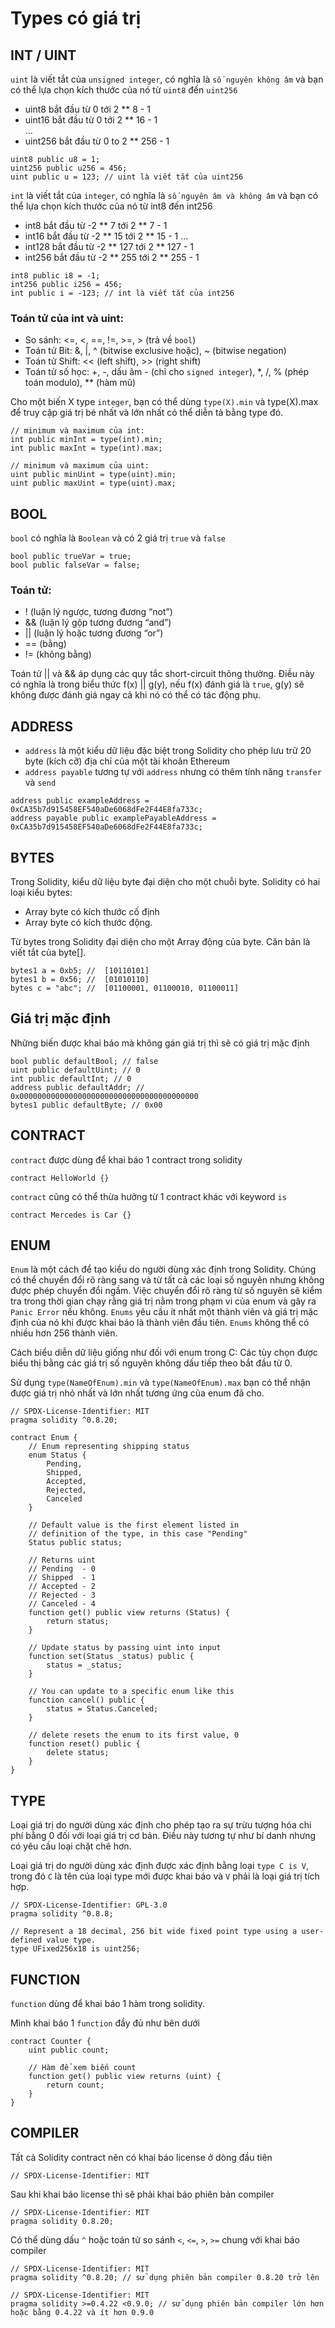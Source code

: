 # Types có giá trị

## INT / UINT
`uint` là viết tắt của `unsigned integer`, có nghĩa là `số nguyên không âm` và bạn có thể lựa chọn kích thước của nó từ `uint8` đến `uint256`  
- uint8    bắt đầu từ 0 tới 2 ** 8 - 1  
- uint16   bắt đầu từ 0 tới 2 ** 16 - 1  
...  
- uint256  bắt đầu từ 0 to 2 ** 256 - 1  

```solidity
uint8 public u8 = 1;
uint256 public u256 = 456;
uint public u = 123; // uint là viết tắt của uint256
```
`int` là viết tắt của `integer`, có nghĩa là `số nguyên âm và không âm` và bạn có thể lựa chọn kích thước của nó từ int8 đến int256
- int8    bắt đầu từ -2 ** 7 tới 2 ** 7 - 1
- int16   bắt đầu từ -2 ** 15 tới 2 ** 15 - 1
...
- int128  bắt đầu từ -2 ** 127 tới 2 ** 127 - 1
- int256  bắt đầu từ -2 ** 255 tới 2 ** 255 - 1

```solidity
int8 public i8 = -1;
int256 public i256 = 456;
int public i = -123; // int là viết tắt của int256
```
### Toán tử của int và uint:

- So sánh: <=, <, ==, !=, >=, > (trả về `bool`)
- Toán tử Bit: &, |, ^ (bitwise exclusive hoặc), ~ (bitwise negation)
- Toán tử Shift: << (left shift), >> (right shift)
- Toán tử số học: +, -, dấu âm - (chỉ cho `signed integer`), *, /, % (phép toán modulo), ** (hàm mũ)

Cho một biến X type `integer`, bạn có thể dùng `type(X).min` và type(X).max để truy cập giá trị bé nhất và lớn nhất có thể diễn tả bằng type đó.
```
// minimum và maximum của int: 
int public minInt = type(int).min;
int public maxInt = type(int).max;

// minimum và maximum của uint:
uint public minUint = type(uint).min;
uint public maxUint = type(uint).max;
```

## BOOL
`bool` có nghĩa là `Boolean` và có 2 giá trị `true` và `false`

```solidity
bool public trueVar = true;
bool public falseVar = false;
```

### Toán tử:
- ! (luận lý ngược, tương đương “not”)
- && (luận lý gộp tương đương “and”)
- || (luận lý hoặc tương đương “or”)
- == (bằng)
- != (không bằng)

Toán tử || và && áp dụng các quy tắc short-circuit thông thường. Điều này có nghĩa là trong biểu thức f(x) || g(y), nếu f(x) đánh giá là `true`, g(y) sẽ không được đánh giá ngay cả khi nó có thể có tác động phụ.

## ADDRESS
- `address` là một kiểu dữ liệu đặc biệt trong Solidity cho phép lưu trữ 20 byte (kích cỡ) địa chỉ của một tài khoản Ethereum
- `address payable` tương tự với `address` nhưng có thêm tính năng `transfer` và `send`

```solidity  
address public exampleAddress = 0xCA35b7d915458EF540aDe6068dFe2F44E8fa733c;
address payable public examplePayableAddress = 0xCA35b7d915458EF540aDe6068dFe2F44E8fa733c;
```

## BYTES
Trong Solidity, kiểu dữ liệu byte đại diện cho một chuỗi byte. 
Solidity có hai loại kiểu bytes:

 - Array byte có kích thước cố định
 - Array byte có kích thước động.

Từ bytes trong Solidity đại diện cho một Array động của byte. Căn bản là viết tắt của byte[].

```solidity
bytes1 a = 0xb5; //  [10110101]
bytes1 b = 0x56; //  [01010110]
bytes c = "abc"; //  [01100001, 01100010, 01100011]
```

## Giá trị mặc định
Những biến được khai báo mà không gán giá trị thì sẽ có giá trị mặc định

```solidity
bool public defaultBool; // false
uint public defaultUint; // 0
int public defaultInt; // 0
address public defaultAddr; // 0x0000000000000000000000000000000000000000
bytes1 public defaultByte; // 0x00
```

## CONTRACT
`contract` được dùng để khai báo 1 contract trong solidity

```solidity
contract HelloWorld {}
```

`contract` cũng có thể thừa hưởng từ 1 contract khác với keyword `is`
```solidity
contract Mercedes is Car {}
```

## ENUM
`Enum` là một cách để tạo kiểu do người dùng xác định trong Solidity. Chúng có thể chuyển đổi rõ ràng sang và từ tất cả các loại số nguyên nhưng không được phép chuyển đổi ngầm. Việc chuyển đổi rõ ràng từ số nguyên sẽ kiểm tra trong thời gian chạy rằng giá trị nằm trong phạm vi của enum và gây ra `Panic Error` nếu không. `Enums` yêu cầu ít nhất một thành viên và giá trị mặc định của nó khi được khai báo là thành viên đầu tiên. `Enums` không thể có nhiều hơn 256 thành viên.

Cách biểu diễn dữ liệu giống như đối với enum trong C: Các tùy chọn được biểu thị bằng các giá trị số nguyên không dấu tiếp theo bắt đầu từ 0.

Sử dụng `type(NameOfEnum).min` và `type(NameOfEnum).max` bạn có thể nhận được giá trị nhỏ nhất và lớn nhất tương ứng của enum đã cho.

```solidity
// SPDX-License-Identifier: MIT
pragma solidity ^0.8.20;

contract Enum {
    // Enum representing shipping status
    enum Status {
        Pending,
        Shipped,
        Accepted,
        Rejected,
        Canceled
    }

    // Default value is the first element listed in
    // definition of the type, in this case "Pending"
    Status public status;

    // Returns uint
    // Pending  - 0
    // Shipped  - 1
    // Accepted - 2
    // Rejected - 3
    // Canceled - 4
    function get() public view returns (Status) {
        return status;
    }

    // Update status by passing uint into input
    function set(Status _status) public {
        status = _status;
    }

    // You can update to a specific enum like this
    function cancel() public {
        status = Status.Canceled;
    }

    // delete resets the enum to its first value, 0
    function reset() public {
        delete status;
    }
}
```

## TYPE
Loại giá trị do người dùng xác định cho phép tạo ra sự trừu tượng hóa chi phí bằng 0 đối với loại giá trị cơ bản. Điều này tương tự như bí danh nhưng có yêu cầu loại chặt chẽ hơn.

Loại giá trị do người dùng xác định được xác định bằng loại `type C is V`, trong đó `C` là tên của loại type mới được khai báo và `V` phải là loại giá trị tích hợp.

```solidity
// SPDX-License-Identifier: GPL-3.0
pragma solidity ^0.8.8;

// Represent a 18 decimal, 256 bit wide fixed point type using a user-defined value type.
type UFixed256x18 is uint256;
```

## FUNCTION
`function` dùng để khai báo 1 hàm trong solidity.

Mình khai báo 1 `function` đầy đủ như bên dưới

```solidity
contract Counter {
    uint public count;

    // Hàm để xem biến count
    function get() public view returns (uint) {
        return count;
    }
}
```

## COMPILER
Tất cả Solidity contract nên có khai báo license ở dòng đầu tiên 

```solidity
// SPDX-License-Identifier: MIT
```
Sau khi khai báo license thì sẽ phải khai báo phiên bản compiler

```solidity
// SPDX-License-Identifier: MIT
pragma solidity 0.8.20;
```

Có thể dùng dấu `^` hoặc toán tử so sánh `<`, `<=`, `>`, `>=` chung với khai báo compiler

```solidity
// SPDX-License-Identifier: MIT
pragma solidity ^0.8.20; // sử dụng phiên bản compiler 0.8.20 trở lên
```

```solidity
// SPDX-License-Identifier: MIT
pragma solidity >=0.4.22 <0.9.0; // sử dụng phiên bản compiler lớn hơn hoặc bằng 0.4.22 và ít hơn 0.9.0
```
